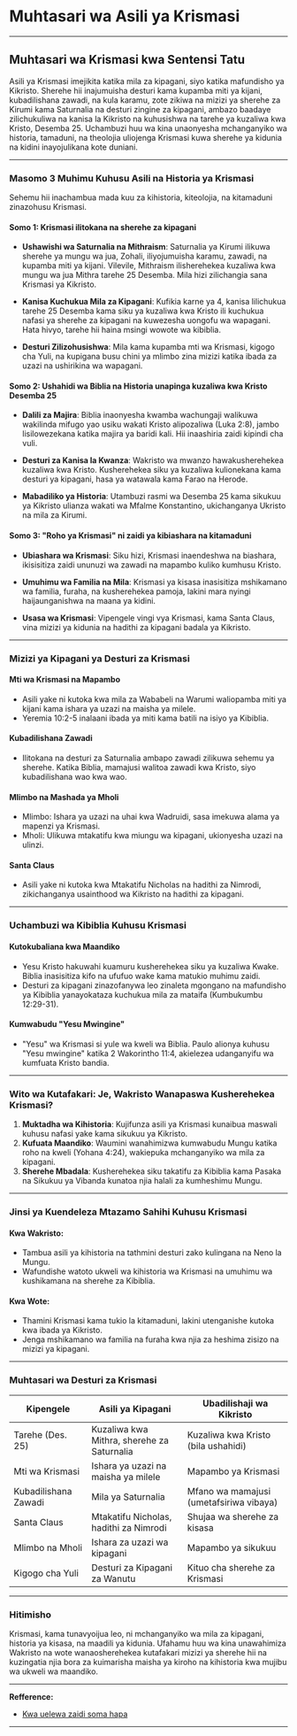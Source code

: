 
# Muhtasari wa Asili ya Krismasi

---

## Muhtasari wa Krismasi kwa Sentensi Tatu

Asili ya Krismasi imejikita katika mila za kipagani, siyo katika mafundisho ya Kikristo. Sherehe hii inajumuisha desturi kama kupamba miti ya kijani, kubadilishana zawadi, na kula karamu, zote zikiwa na mizizi ya sherehe za Kirumi kama Saturnalia na desturi zingine za kipagani, ambazo baadaye zilichukuliwa na kanisa la Kikristo na kuhusishwa na tarehe ya kuzaliwa kwa Kristo, Desemba 25. Uchambuzi huu wa kina unaonyesha mchanganyiko wa historia, tamaduni, na theolojia uliojenga Krismasi kuwa sherehe ya kidunia na kidini inayojulikana kote duniani.

---

### Masomo 3 Muhimu Kuhusu Asili na Historia ya Krismasi

Sehemu hii inachambua mada kuu za kihistoria, kiteolojia, na kitamaduni zinazohusu Krismasi.

#### Somo 1: Krismasi ilitokana na sherehe za kipagani

- **Ushawishi wa Saturnalia na Mithraism**: Saturnalia ya Kirumi ilikuwa sherehe ya mungu wa jua, Zohali, iliyojumuisha karamu, zawadi, na kupamba miti ya kijani. Vilevile, Mithraism ilisherehekea kuzaliwa kwa mungu wa jua Mithra tarehe 25 Desemba. Mila hizi zilichangia sana Krismasi ya Kikristo.

- **Kanisa Kuchukua Mila za Kipagani**: Kufikia karne ya 4, kanisa lilichukua tarehe 25 Desemba kama siku ya kuzaliwa kwa Kristo ili kuchukua nafasi ya sherehe za kipagani na kuwezesha uongofu wa wapagani. Hata hivyo, tarehe hii haina msingi wowote wa kibiblia.

- **Desturi Zilizohusishwa**: Mila kama kupamba mti wa Krismasi, kigogo cha Yuli, na kupigana busu chini ya mlimbo zina mizizi katika ibada za uzazi na ushirikina wa wapagani.

#### Somo 2: Ushahidi wa Biblia na Historia unapinga kuzaliwa kwa Kristo Desemba 25

- **Dalili za Majira**: Biblia inaonyesha kwamba wachungaji walikuwa wakilinda mifugo yao usiku wakati Kristo alipozaliwa (Luka 2:8), jambo lisilowezekana katika majira ya baridi kali. Hii inaashiria zaidi kipindi cha vuli.

- **Desturi za Kanisa la Kwanza**: Wakristo wa mwanzo hawakusherehekea kuzaliwa kwa Kristo. Kusherehekea siku ya kuzaliwa kulionekana kama desturi ya kipagani, hasa ya watawala kama Farao na Herode.

- **Mabadiliko ya Historia**: Utambuzi rasmi wa Desemba 25 kama sikukuu ya Kikristo ulianza wakati wa Mfalme Konstantino, ukichanganya Ukristo na mila za Kirumi.

#### Somo 3: "Roho ya Krismasi" ni zaidi ya kibiashara na kitamaduni

- **Ubiashara wa Krismasi**: Siku hizi, Krismasi inaendeshwa na biashara, ikisisitiza zaidi ununuzi wa zawadi na mapambo kuliko kumhusu Kristo.

- **Umuhimu wa Familia na Mila**: Krismasi ya kisasa inasisitiza mshikamano wa familia, furaha, na kusherehekea pamoja, lakini mara nyingi haijaunganishwa na maana ya kidini.

- **Usasa wa Krismasi**: Vipengele vingi vya Krismasi, kama Santa Claus, vina mizizi ya kidunia na hadithi za kipagani badala ya Kikristo.

---

### Mizizi ya Kipagani ya Desturi za Krismasi

#### **Mti wa Krismasi na Mapambo**
- Asili yake ni kutoka kwa mila za Wababeli na Warumi waliopamba miti ya kijani kama ishara ya uzazi na maisha ya milele.
- Yeremia 10:2-5 inalaani ibada ya miti kama batili na isiyo ya Kibiblia.

#### **Kubadilishana Zawadi**
- Ilitokana na desturi za Saturnalia ambapo zawadi zilikuwa sehemu ya sherehe. Katika Biblia, mamajusi walitoa zawadi kwa Kristo, siyo kubadilishana wao kwa wao.

#### **Mlimbo na Mashada ya Mholi**
- Mlimbo: Ishara ya uzazi na uhai kwa Wadruidi, sasa imekuwa alama ya mapenzi ya Krismasi.
- Mholi: Ulikuwa mtakatifu kwa miungu wa kipagani, ukionyesha uzazi na ulinzi.

#### **Santa Claus**
- Asili yake ni kutoka kwa Mtakatifu Nicholas na hadithi za Nimrodi, zikichanganya usainthood wa Kikristo na hadithi za kipagani.

---

### Uchambuzi wa Kibiblia Kuhusu Krismasi

#### **Kutokubaliana kwa Maandiko**
- Yesu Kristo hakuwahi kuamuru kusherehekea siku ya kuzaliwa Kwake. Biblia inasisitiza kifo na ufufuo wake kama matukio muhimu zaidi.
- Desturi za kipagani zinazofanywa leo zinaleta mgongano na mafundisho ya Kibiblia yanayokataza kuchukua mila za mataifa (Kumbukumbu 12:29-31).

#### **Kumwabudu "Yesu Mwingine"**
- "Yesu" wa Krismasi si yule wa kweli wa Biblia. Paulo alionya kuhusu "Yesu mwingine" katika 2 Wakorintho 11:4, akielezea udanganyifu wa kumfuata Kristo bandia.

---

### Wito wa Kutafakari: Je, Wakristo Wanapaswa Kusherehekea Krismasi?

1. **Muktadha wa Kihistoria**: Kujifunza asili ya Krismasi kunaibua maswali kuhusu nafasi yake kama sikukuu ya Kikristo.
2. **Kufuata Maandiko**: Waumini wanahimizwa kumwabudu Mungu katika roho na kweli (Yohana 4:24), wakiepuka mchanganyiko wa mila za kipagani.
3. **Sherehe Mbadala**: Kusherehekea siku takatifu za Kibiblia kama Pasaka na Sikukuu ya Vibanda kunatoa njia halali za kumheshimu Mungu.

---

### Jinsi ya Kuendeleza Mtazamo Sahihi Kuhusu Krismasi

#### **Kwa Wakristo:**
- Tambua asili ya kihistoria na tathmini desturi zako kulingana na Neno la Mungu.
- Wafundishe watoto ukweli wa kihistoria wa Krismasi na umuhimu wa kushikamana na sherehe za Kibiblia.

#### **Kwa Wote:**
- Thamini Krismasi kama tukio la kitamaduni, lakini utenganishe kutoka kwa ibada ya Kikristo.
- Jenga mshikamano wa familia na furaha kwa njia za heshima zisizo na mizizi ya kipagani.

---

### Muhtasari wa Desturi za Krismasi

| Kipengele              | Asili ya Kipagani                          | Ubadilishaji wa Kikristo                  |
|-----------------------|--------------------------------------------|------------------------------------------|
| Tarehe (Des. 25)      | Kuzaliwa kwa Mithra, sherehe za Saturnalia  | Kuzaliwa kwa Kristo (bila ushahidi)       |
| Mti wa Krismasi       | Ishara ya uzazi na maisha ya milele         | Mapambo ya Krismasi                      |
| Kubadilishana Zawadi  | Mila ya Saturnalia                          | Mfano wa mamajusi (umetafsiriwa vibaya)  |
| Santa Claus           | Mtakatifu Nicholas, hadithi za Nimrodi      | Shujaa wa sherehe za kisasa              |
| Mlimbo na Mholi       | Ishara za uzazi wa kipagani                 | Mapambo ya sikukuu                       |
| Kigogo cha Yuli       | Desturi za Kipagani za Wanutu              | Kituo cha sherehe za Krismasi            |

---

### Hitimisho

Krismasi, kama tunavyoijua leo, ni mchanganyiko wa mila za kipagani, historia ya kisasa, na maadili ya kidunia. Ufahamu huu wa kina unawahimiza Wakristo na wote wanaosherehekea kutafakari mizizi ya sherehe hii na kuzingatia njia bora za kuimarisha maisha ya kiroho na kihistoria kwa mujibu wa ukweli wa maandiko.

---

**Refference:**
- [Kwa uelewa zaidi soma hapa](https://rcg.org/sw/vitabu/ttooc-sw.html)
  
---
